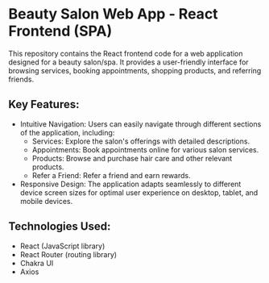 # Beauty Salon Web App - React Frontend (SPA)
This repository contains the React frontend code for a web application designed for a beauty salon/spa. It provides a user-friendly interface for browsing services, booking appointments, shopping products, and referring friends.

## Key Features:
 - Intuitive Navigation: Users can easily navigate through different sections of the application, including:
    - Services: Explore the salon's offerings with detailed descriptions.
    - Appointments: Book appointments online for various salon services.
    - Products: Browse and purchase hair care and other relevant products.
    - Refer a Friend: Refer a friend and earn rewards.
 - Responsive Design: The application adapts seamlessly to different device screen sizes for optimal user experience on desktop, tablet, and mobile devices.

## Technologies Used:
 - React (JavaScript library)
 - React Router (routing library)
 - Chakra UI
 - Axios
